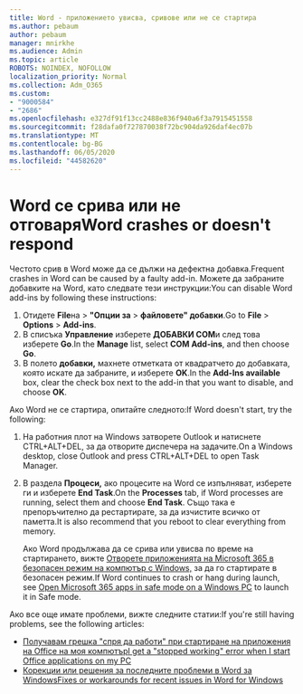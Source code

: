 ```yaml
---
title: Word - приложението увисва, сривове или не се стартира
ms.author: pebaum
author: pebaum
manager: mnirkhe
ms.audience: Admin
ms.topic: article
ROBOTS: NOINDEX, NOFOLLOW
localization_priority: Normal
ms.collection: Adm_O365
ms.custom:
- "9000584"
- "2686"
ms.openlocfilehash: e327df91f13cc2488e836f940a6f3a7915451558
ms.sourcegitcommit: f28dafa0f727870038f72bc904da926daf4ec07b
ms.translationtype: MT
ms.contentlocale: bg-BG
ms.lasthandoff: 06/05/2020
ms.locfileid: "44582620"
---
```

# <a name="word-crashes-or-doesnt-respond"></a><span data-ttu-id="4b39f-102">Word се срива или не отговаря</span><span class="sxs-lookup"><span data-stu-id="4b39f-102">Word crashes or doesn't respond</span></span>

<span data-ttu-id="4b39f-103">Честото срив в Word може да се дължи на дефектна добавка.</span><span class="sxs-lookup"><span data-stu-id="4b39f-103">Frequent crashes in Word can be caused by a faulty add-in.</span></span> <span data-ttu-id="4b39f-104">Можете да забраните добавките на Word, като следвате тези инструкции:</span><span class="sxs-lookup"><span data-stu-id="4b39f-104">You can disable Word add-ins by following these instructions:</span></span>

1. <span data-ttu-id="4b39f-105">Отидете **File**на  >  **"Опции за**  >  **файловете" добавки**.</span><span class="sxs-lookup"><span data-stu-id="4b39f-105">Go to **File** > **Options** > **Add-ins**.</span></span>
2. <span data-ttu-id="4b39f-106">В списъка **Управление** изберете **ДОБАВКИ COM**и след това изберете **Go**.</span><span class="sxs-lookup"><span data-stu-id="4b39f-106">In the **Manage** list, select **COM Add-ins**, and then choose **Go**.</span></span>
3. <span data-ttu-id="4b39f-107">В полето **добавки,** махнете отметката от квадратчето до добавката, която искате да забраните, и изберете **OK**.</span><span class="sxs-lookup"><span data-stu-id="4b39f-107">In the **Add-Ins available** box, clear the check box next to the add-in that you want to disable, and choose **OK**.</span></span>

<span data-ttu-id="4b39f-108">Ако Word не се стартира, опитайте следното:</span><span class="sxs-lookup"><span data-stu-id="4b39f-108">If Word doesn't start, try the following:</span></span>

1.   <span data-ttu-id="4b39f-109">На работния плот на Windows затворете Outlook и натиснете CTRL+ALT+DEL, за да отворите диспечера на задачите.</span><span class="sxs-lookup"><span data-stu-id="4b39f-109">On a Windows desktop, close Outlook and press CTRL+ALT+DEL to open Task Manager.</span></span> 
2. <span data-ttu-id="4b39f-110">В раздела **Процеси,** ако процесите на Word се изпълняват, изберете ги и изберете **End Task**.</span><span class="sxs-lookup"><span data-stu-id="4b39f-110">On the **Processes** tab, if Word processes are running, select them and choose **End Task**.</span></span> <span data-ttu-id="4b39f-111">Също така е препоръчително да рестартирате, за да изчистите всичко от паметта.</span><span class="sxs-lookup"><span data-stu-id="4b39f-111">It is also recommend that you reboot to clear everything from memory.</span></span>

    <span data-ttu-id="4b39f-112">Ако Word продължава да се срива или увисва по време на стартирането, вижте [Отворете приложенията на Microsoft 365 в безопасен режим на компютър с Windows,](https://support.office.com/article/Open-Office-apps-in-safe-mode-on-a-Windows-PC-dedf944a-5f4b-4afb-a453-528af4f7ac72) за да го стартирате в безопасен режим.</span><span class="sxs-lookup"><span data-stu-id="4b39f-112">If Word continues to crash or hang during launch, see [Open Microsoft 365 apps in safe mode on a Windows PC](https://support.office.com/article/Open-Office-apps-in-safe-mode-on-a-Windows-PC-dedf944a-5f4b-4afb-a453-528af4f7ac72) to launch it in Safe mode.</span></span>

<span data-ttu-id="4b39f-113">Ако все още имате проблеми, вижте следните статии:</span><span class="sxs-lookup"><span data-stu-id="4b39f-113">If you're still having problems, see the following articles:</span></span> 
- [<span data-ttu-id="4b39f-114">Получавам грешка "спря да работи" при стартиране на приложения на Office на моя компютър</span><span class="sxs-lookup"><span data-stu-id="4b39f-114">I get a "stopped working" error when I start Office applications on my PC</span></span>](https://support.office.com/article/52bd7985-4e99-4a35-84c8-2d9b8301a2fa)
- [<span data-ttu-id="4b39f-115">Корекции или решения за последните проблеми в Word за Windows</span><span class="sxs-lookup"><span data-stu-id="4b39f-115">Fixes or workarounds for recent issues in Word for Windows</span></span>](https://support.office.com/article/bf6bf17c-2807-4871-83ce-e337ae8f0b86)